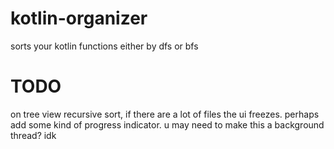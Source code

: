 # kotlin-organizer
sorts your kotlin functions either by dfs or bfs

# TODO
on tree view recursive sort, if there are a lot of files the ui freezes.
perhaps add some kind of progress indicator. u may need to make this a background
thread? idk